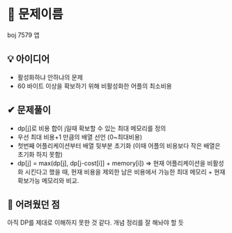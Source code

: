 # 🔎 문제이름

boj 7579 앱

## 💡 아이디어

- 활성화하냐 안하냐의 문제
- 60 바이트 이상을 확보하기 위해 비활성화한 어플의 최소비용

## ✔ 문제풀이

- dp[j]로 비용 합이 j일때 확보할 수 있는 최대 메모리를 정의
- 우선 최대 비용+1 만큼의 배열 선언 (0~최대비용)
- 첫번째 어플리케이션부터 배열 뒷부분 초기화 (이때 어플의 비용보다 작은 배열은 초기화 하지 못함)
- dp[j] = max(dp[j], dp[j-cost[i]] + memory[i]) => 현재 어플리케이션을 비활성화 시킨다고 했을 때, 현재 비용을 제외한 남은 비용에서 가능한 최대 메모리 + 현재 확보가능 메모리와 비교.

## 🤕 어려웠던 점

아직 DP를 제대로 이해하지 못한 것 같다. 개념 정리를 잘 해놔야 할 듯

